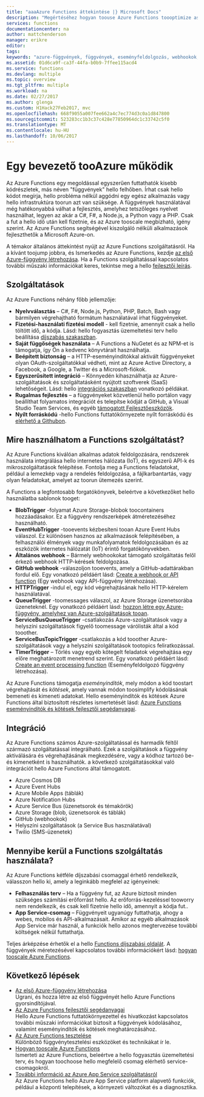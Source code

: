 ```yaml
---
title: "aaaAzure Functions áttekintése |} Microsoft Docs"
description: "Megértéséhez hogyan toouse Azure Functions toooptimize aszinkron számítási feladatokat perc múlva."
services: functions
documentationcenter: na
author: mattchenderson
manager: erikre
editor: 
tags: 
keywords: "azure-függvények, függvények, eseményfeldolgozás, webhookok, dinamikus számítás, kiszolgáló nélküli architektúra"
ms.assetid: 01d6ca9f-ca3f-44fa-b0b9-7ffee115acd4
ms.service: functions
ms.devlang: multiple
ms.topic: overview
ms.tgt_pltfrm: multiple
ms.workload: na
ms.date: 02/27/2017
ms.author: glenga
ms.custom: H1Hack27Feb2017, mvc
ms.openlocfilehash: 668f9055a007fee662a4c7ec774d3c0a1d847800
ms.sourcegitcommit: 523283cc1b3c37c428e77850964dc1c33742c5f0
ms.translationtype: MT
ms.contentlocale: hu-HU
ms.lasthandoff: 10/06/2017
---
```

# <a name="an-introduction-tooazure-functions"></a>Egy bevezető tooAzure működik  
Az Azure Functions egy megoldással egyszerűen futtathatók kisebb kódrészletek, más néven "függvények" hello felhőben. Írhat csak hello kódot megírja, hello probléma nélkül aggódni egy egész alkalmazás vagy hello infrastruktúra toorun azt van szüksége. A függvények használatával még hatékonyabbá válhat a fejlesztés, amelyhez tetszőleges nyelvet használhat, legyen az akár a C#, F#, a Node.js, a Python vagy a PHP. Csak a fut a hello idő után kell fizetnie, és az Azure tooscale megbízható, igény szerint. Az Azure Functions segítségével kiszolgáló nélküli alkalmazások fejleszthetők a Microsoft Azure-on.

A témakor általános áttekintést nyújt az Azure Functions szolgáltatásról. Ha a kívánt toojump jobbra, és Ismerkedés az Azure Functions, kezdje [az első Azure-függvény létrehozása](functions-create-first-azure-function.md). Ha a Functions szolgáltatással kapcsolatos további műszaki információkat keres, tekintse meg a hello [fejlesztői leírás](functions-reference.md).

## <a name="features"></a>Szolgáltatások
Az Azure Functions néhány főbb jellemzője:

* **Nyelvválasztás** – C#, F#, Node.js, Python, PHP, Batch, Bash vagy bármilyen végrehajtható formátum használatával írhat függvényeket.
* **Fizetési-használati fizetési modell** - kell fizetnie, amennyit csak a hello töltött idő, a kódja. Lásd: hello fogyasztás üzemeltetési terv hello beállítása [díjszabás szakaszban](#pricing).  
* **Saját függőségek használata** – A Functions a NuGetet és az NPM-et is támogatja, így Ön a kedvenc könyvtárait használhatja.  
* **Beépített biztonság** – a HTTP-eseményindítókkal aktivált függvényeket olyan OAuth-szolgáltatókkal védheti, mint az Azure Active Directory, a Facebook, a Google, a Twitter és a Microsoft-fiókok.  
* **Egyszerűsített integráció** – Könnyedén kihasználhatja az Azure-szolgáltatások és szolgáltatásként nyújtott szoftverek (SaaS) lehetőségeit. Lásd: hello [integrációs szakaszban](#integrations) vonatkozó példákat.  
* **Rugalmas fejlesztés** – a függvényeket közvetlenül hello portálon vagy beállíthat folyamatos integrációt és telepítse kódját a GitHub, a Visual Studio Team Services, és egyéb [támogatott Fejlesztőeszközök](../app-service-web/web-sites-deploy.md#deploy-using-an-ide).  
* **Nyílt forráskódú** -hello Functions futtatókörnyezete nyílt forráskódú és [elérhető a Githubon](https://github.com/azure/azure-webjobs-sdk-script).  

## <a name="what-can-i-do-with-functions"></a>Mire használhatom a Functions szolgáltatást?
Az Azure Functions kiválóan alkalmas adatok feldolgozására, rendszerek használata integrálása hello internetes hálózata (IoT), és egyszerű API-k és mikroszolgáltatások felépítése. Fontolja meg a Functions feladatokat, például a lemezkép vagy a rendelés feldolgozása, a fájlkarbantartás, vagy olyan feladatokat, amelyet az toorun ütemezés szerint. 

A Functions a legfontosabb forgatókönyvek, beleértve a következőket hello használatba sablonok tooget:

* **BlobTrigger** -folyamat Azure Storage-blobok toocontainers hozzáadásakor. Ez a függvény rendszerképek átméretezéséhez használható.
* **EventHubTrigger** -tooevents kézbesíteni tooan Azure Event Hubs válaszol. Ez különösen hasznos az alkalmazások felépítésében, a felhasználói élmények vagy munkafolyamatok feldolgozásában és az eszközök internetes hálózatát (IoT) érintő forgatókönyvekben.
* **Általános webhook** – Bármely webhookokat támogató szolgáltatás felől érkező webhook HTTP-kérések feldolgozása.
* **GitHub webhook** -válaszoljon tooevents, amely a GitHub-adattárakban fordul elő. Egy vonatkozó példáért lásd: [Create a webhook or API function](functions-create-a-web-hook-or-api-function.md) (Egy webhook vagy API-függvény létrehozása).
* **HTTPTrigger** -indul el, egy kód végrehajtásának hello HTTP-kérelem használatával.
* **QueueTrigger** -toomessages válaszol, az Azure Storage üzenetsorába üzeneteknél. Egy vonatkozó példáért lásd: [hozzon létre egy Azure-függvény, amelyhez van Azure-szolgáltatások tooan](functions-create-an-azure-connected-function.md).
* **ServiceBusQueueTrigger** -csatlakozás Azure-szolgáltatások vagy a helyszíni szolgáltatások figyelő toomessage várólisták által a kód tooother. 
* **ServiceBusTopicTrigger** -csatlakozás a kód tooother Azure-szolgáltatások vagy a helyszíni szolgáltatások tootopics feliratkozással. 
* **TimerTrigger** – Törlés vagy egyéb kötegelt feladatok végrehajtása egy előre meghatározott menetrend szerint. Egy vonatkozó példáért lásd: [Create an event processing function](functions-create-an-event-processing-function.md) (Eseményfeldolgozó függvény létrehozása).

Az Azure Functions támogatja *eseményindítók*, mely módon a kód toostart végrehajtását és *kötések*, amely vannak módon toosimplify kódolásának bemeneti és kimeneti adatokat. Hello eseményindítók és kötések Azure Functions által biztosított részletes ismertetését lásd: [Azure Functions eseményindítók és kötések fejlesztői segédanyagai](functions-triggers-bindings.md).

## <a name="integrations"></a>Integráció
Az Azure Functions számos Azure-szolgáltatással és harmadik féltől származó szolgáltatással integrálható. Ezek a szolgáltatások a függvény aktiválására és végrehajtásának megkezdésére, vagy a kódhoz tartozó be- és kimenetként is használhatók. a következő szolgáltatásokkal való integrációt hello Azure Functions által támogatott. 

* Azure Cosmos DB
* Azure Event Hubs 
* Azure Mobile Apps (táblák)
* Azure Notification Hubs
* Azure Service Bus (üzenetsorok és témakörök)
* Azure Storage (blob, üzenetsorok és táblák) 
* GitHub (webhookok)
* Helyszíni szolgáltatások (a Service Bus használatával)
* Twilio (SMS-üzenetek)

## <a name="pricing"></a>Mennyibe kerül a Functions szolgáltatás használata?
Az Azure Functions kétféle díjszabási csomaggal érhető rendelkezik, válasszon hello ki, amely a leginkább megfelel az igényeinek: 

* **Felhasználás terv** – Ha a függvény fut, az Azure biztosít minden szükséges számítási erőforrást hello. Az erőforrás-kezeléssel tooworry nem rendelkezik, és csak kell fizetnie hello idő, amennyit a kódja fut.. 
* **App Service-csomag** – Függvényeit ugyanúgy futtathatja, ahogy a webes, mobilos és API-alkalmazásait. Amikor az egyéb alkalmazások App Service már használ, a funkciók hello azonos megtervezése további költségek nélkül futtathatja. 

Teljes árképzése érhetők el a hello [Functions díjszabási oldalát](https://azure.microsoft.com/pricing/details/functions/). A függvények méretezésével kapcsolatos további információkért lásd: [hogyan tooscale Azure Functions](functions-scale.md).

## <a name="next-steps"></a>Következő lépések
* [Az első Azure-függvény létrehozása](functions-create-first-azure-function.md)  
  Ugrani, és hozza létre az első függvényét hello Azure Functions gyorsindítójával. 
* [Az Azure Functions fejlesztői segédanyagai](functions-reference.md)  
  Hello Azure Functions futtatókörnyezettel és hivatkozást kapcsolatos további műszaki információkat biztosít a függvények kódolásához, valamint eseményindítók és kötések meghatározásához.
* [Az Azure Functions tesztelése](functions-test-a-function.md)  
  Különböző függvénytesztelési eszközöket és technikákat ír le.
* [Hogyan tooscale Azure Functions](functions-scale.md)  
  Ismerteti az Azure Functions, beleértve a hello fogyasztás üzemeltetési terv, és hogyan toochoose hello megfelelő csomag elérhető service-csomagokról. 
* [További információ az Azure App Service szolgáltatásról](../app-service/app-service-value-prop-what-is.md)  
  Az Azure Functions hello Azure App Service platform alapvető funkciók, például a központi telepítések, a környezeti változókat és a diagnosztika. 

